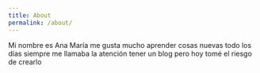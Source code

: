 ```yaml
---
title: About
permalink: /about/
---
```

Mi nombre es Ana María me gusta mucho aprender cosas nuevas todo los días siempre me llamaba la atención tener un blog pero hoy tomé el riesgo de crearlo